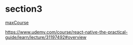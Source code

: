 # section3

[maxCourse](https://www.udemy.com/course/react-native-the-practical-guide/)

<!-- stop at -->

https://www.udemy.com/course/react-native-the-practical-guide/learn/lecture/31197492#overview
